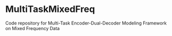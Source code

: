 # MultiTaskMixedFreq
Code repository for Multi-Task Encoder-Dual-Decoder Modeling Framework on Mixed Frequency Data
